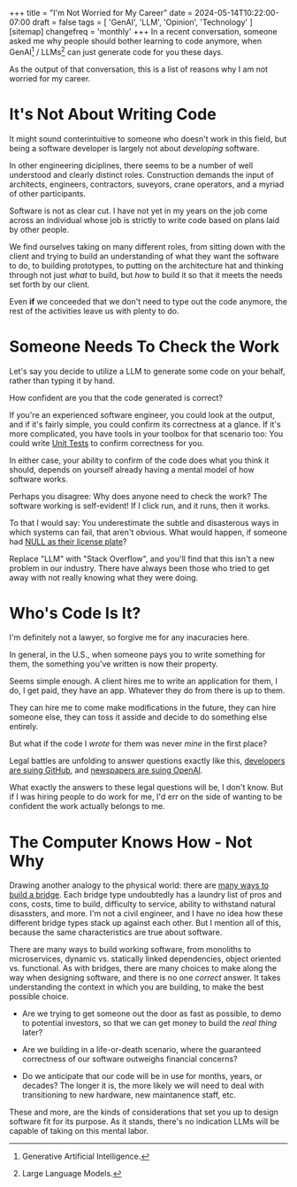 +++
title = "I'm Not Worried for My Career"
date = 2024-05-14T10:22:00-07:00
draft = false
tags = [
    'GenAI',
    'LLM',
    'Opinion',
    'Technology'
]
[sitemap]
    changefreq = 'monthly'
+++
In a recent conversation, someone asked me why people should bother learning to code anymore, when GenAI[^1] / LLMs[^2] can just generate code for you these days.

As the output of that conversation, this is a list of reasons why I am not worried for my career.

<!--more-->

[^1]: Generative Artificial Intelligence.
[^2]: Large Language Models.

# It's Not About Writing Code

It might sound conterintuitive to someone who doesn't work in this field, but being a software developer is largely not about *developing* software.

In other engineering diciplines, there seems to be a number of well understood and clearly distinct roles. Construction demands the input of architects, engineers, contractors, suveyors, crane operators, and a myriad of other participants.

Software is not as clear cut. I have not yet in my years on the job come across an individual whose job is strictly to write code based on plans laid by other people.

We find ourselves taking on many different roles, from sitting down with the client and trying to build an understanding of what they want the software to do, to building prototypes, to putting on the architecture hat and thinking through not just *what* to build, but *how* to build it so that it meets the needs set forth by our client.

Even **if** we conceeded that we don't need to type out the code anymore, the rest of the activities leave us with plenty to do.

# Someone Needs To Check the Work

Let's say you decide to utilize a LLM to generate some code on your behalf, rather than typing it by hand.

How confident are you that the code generated is correct?

If you're an experienced software engineer, you could look at the output, and if it's fairly simple, you could confirm its correctness at a glance. If it's more complicated, you have tools in your toolbox for that scenario too: You could write [Unit Tests](https://martinfowler.com/bliki/UnitTest.html) to confirm correctness for you.

In either case, your ability to confirm of the code does what you think it should, depends on yourself already having a mental model of how software works.

Perhaps you disagree: Why does anyone need to check the work? The software working is self-evident! If I click run, and it runs, then it works.

To that I would say: You underestimate the subtle and disasterous ways in which systems can fail, that aren't obvious. What would happen, if someone had [NULL as their license plate](https://www.wired.com/story/null-license-plate-landed-one-hacker-ticket-hell/)?

Replace "LLM" with "Stack Overflow", and you'll find that this isn't a new problem in our industry. There have always been those who tried to get away with not really knowing what they were doing.

# Who's Code Is It?

I'm definitely not a lawyer, so forgive me for any inacuracies here.

In general, in the U.S., when someone pays you to write something for them, the something you've written is now their property.

Seems simple enough. A client hires me to write an application for them, I do, I get paid, they have an app. Whatever they do from there is up to them.

They can hire me to come make modifications in the future, they can hire someone else, they can toss it asside and decide to do something else entirely.

But what if the code I *wrote* for them was never *mine* in the first place?

Legal battles are unfolding to answer questions exactly like this, [developers are suing GitHub](https://githubcopilotlitigation.com/), and [newspapers are suing OpenAI](https://www.reuters.com/legal/transactional/ny-times-sues-openai-microsoft-infringing-copyrighted-work-2023-12-27/).

What exactly the answers to these legal questions will be, I don't know. But if I was hiring people to do work for me, I'd err on the side of wanting to be confident the work actually belongs to me.

# The Computer Knows How - Not Why

Drawing another analogy to the physical world: there are [many ways to build a bridge](https://en.wikipedia.org/wiki/List_of_bridge_types). Each bridge type undoubtedly has a laundry list of pros and cons, costs, time to build, difficulty to service, ability to withstand natural disassters, and more. I'm not a civil engineer, and I have no idea how these different bridge types stack up against each other. But I mention all of this, because the same characteristics are true about software.

There are many ways to build working software, from monoliths to microservices, dynamic vs. statically linked dependencies, object oriented vs. functional. As with bridges, there are many choices to make along the way when designing software, and there is no one *correct* answer. It takes understanding the context in which you are building, to make the best possible choice.

* Are we trying to get someone out the door as fast as possible, to demo to potential investors, so that we can get money to build the *real thing* later?

* Are we building in a life-or-death scenario, where the guaranteed correctness of our software outweighs financial concerns?

* Do we anticipate that our code will be in use for months, years, or decades? The longer it is, the more likely we will need to deal with transitioning to new hardware, new maintanence staff, etc.

These and more, are the kinds of considerations that set you up to design software fit for its purpose. As it stands, there's no indication LLMs will be capable of taking on this mental labor.
